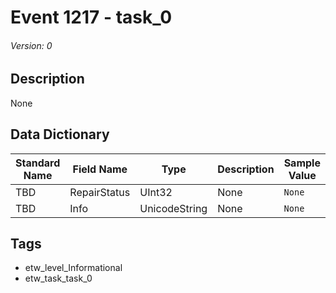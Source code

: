 # Event 1217 - task_0
###### Version: 0

## Description
None

## Data Dictionary
|Standard Name|Field Name|Type|Description|Sample Value|
|---|---|---|---|---|
|TBD|RepairStatus|UInt32|None|`None`|
|TBD|Info|UnicodeString|None|`None`|

## Tags
* etw_level_Informational
* etw_task_task_0
